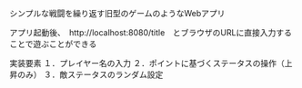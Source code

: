 シンプルな戦闘を繰り返す旧型のゲームのようなWebアプリ

アプリ起動後、　http://localhost:8080/title　とブラウザのURLに直接入力することで遊ぶことができる

実装要素
１．プレイヤー名の入力
２．ポイントに基づくステータスの操作（上昇のみ）
３．敵ステータスのランダム設定
